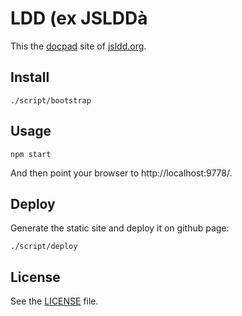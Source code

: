 # LDD (ex JSLDDà

This the [docpad][] site of [jsldd.org][].

## Install

    ./script/bootstrap

## Usage

    npm start

And then point your browser to http://localhost:9778/.

## Deploy

Generate the static site and deploy it on github page:

    ./script/deploy

## License

See the [LICENSE](LICENSE) file.

[docpad]: http://docpad.org/
[jsldd.org]: http://jsldd.org/
